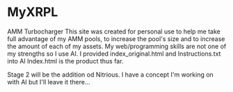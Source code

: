 # MyXRPL
AMM Turbocharger
This site was created for personal use to help me take full advantage of my AMM pools, to increase the pool's size and to increase the amount of each of my assets.
My web/programming skills are not one of my strengths so I use AI.
I provided index_original.html and Instructions.txt into AI 
Index.html is the product thus far.



Stage 2 will be the addition od Nitrious.
I have a concept I'm working on with AI but I'll leave it there...
